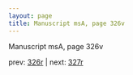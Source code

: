 ```yaml
---
layout: page
title: Manuscript msA, page 326v
---
```


Manuscript msA, page 326v

prev:  [326r](../326r) | next:  [327r](../327r)